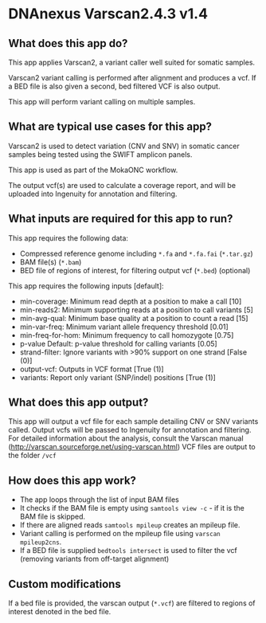 # DNAnexus Varscan2.4.3 v1.4

## What does this app do?
This app applies Varscan2, a variant caller well suited for somatic samples.

Varscan2 variant calling is performed after alignment and produces a vcf. If a BED file is also given a second, bed filtered VCF is also output.

This app will perform variant calling on multiple samples. 


## What are typical use cases for this app?
Varscan2 is used to detect variation (CNV and SNV) in somatic cancer samples being tested using the SWIFT amplicon panels. 

This app is used as part of the MokaONC workflow.

The output vcf(s) are used to calculate a coverage report, and will be uploaded into Ingenuity for annotation and filtering.

## What inputs are required for this app to run?

This app requires the following data:

- Compressed reference genome including `*.fa` and `*.fa.fai` (`*.tar.gz`)
- BAM file(s) (`*.bam`)
- BED file of regions of interest, for filtering output vcf (`*.bed`) (optional)

This app requires the following inputs [default]:
-	min-coverage:	Minimum read depth at a position to make a call [10]
-	min-reads2:	Minimum supporting reads at a position to call variants [5]
-	min-avg-qual:	Minimum base quality at a position to count a read [15]
-	min-var-freq:	Minimum variant allele frequency threshold [0.01]
-	min-freq-for-hom:	Minimum frequency to call homozygote [0.75]
-	p-value	Default: p-value threshold for calling variants [0.05]
-	strand-filter:	Ignore variants with >90% support on one strand [False (0)]
-	output-vcf:	Outputs in VCF format [True (1)]
-	variants:	Report only variant (SNP/indel) positions [True (1)]


## What does this app output?
This app will output a vcf file for each sample detailing CNV or SNV variants called. Output vcfs will be passed to Ingenuity for annotation and filtering.
For detailed information about the analysis, consult the Varscan manual (http://varscan.sourceforge.net/using-varscan.html)
VCF files are output to the folder `/vcf`

## How does this app work?
- The app loops through the list of input BAM files
- It checks if the BAM file is empty using `samtools view -c` - if it is the BAM file is skipped. 
- If there are aligned reads `samtools mpileup` creates an mpileup file.
- Variant calling is performed on the mpileup file using `varscan mpileup2cns`.
- If a BED file is supplied `bedtools intersect` is used to filter the vcf (removing variants from off-target alignment)


## Custom modifications
If a bed file is provided, the varscan output (`*.vcf`) are filtered to regions of interest denoted in the bed file. 
